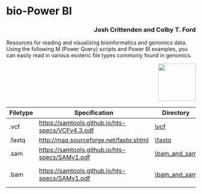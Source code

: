 # bio-Power BI

<h3 align="right">Josh Crittenden and Colby T. Ford</h3>

Resources for reading and visualizing bioinformatics and genomics data. Using the following M (Power Query) scripts and Power BI examples, you can easily read in various esoteric file types commonly found in genomics.

<p align="right"><img src="https://raw.githubusercontent.com/colbyford/bioPowerBI/master/img/icon.png" width="100px"></p>


| Filetype 	| Specification                                    	| Directory    	                | Notes               |
|----------	|--------------------------------------------------	|-------------------------------|---------------------|
| .vcf     	| https://samtools.github.io/hts-specs/VCFv4.3.pdf 	| [\vcf](vcf)         	        |                     |
| .fastq   	| http://maq.sourceforge.net/fastq.shtml           	| [\fastq](fastq)       	      |                     |
| .sam     	| https://samtools.github.io/hts-specs/SAMv1.pdf   	| [\bam_and_sam](bam_and_sam) 	|                     |
| .bam     	| https://samtools.github.io/hts-specs/SAMv1.pdf   	| [\bam_and_sam](bam_and_sam) 	| Requires R package  |

